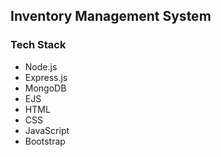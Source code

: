 ## Inventory Management System

### Tech Stack
- Node.js
- Express.js
- MongoDB
- EJS
- HTML
- CSS
- JavaScript
- Bootstrap

